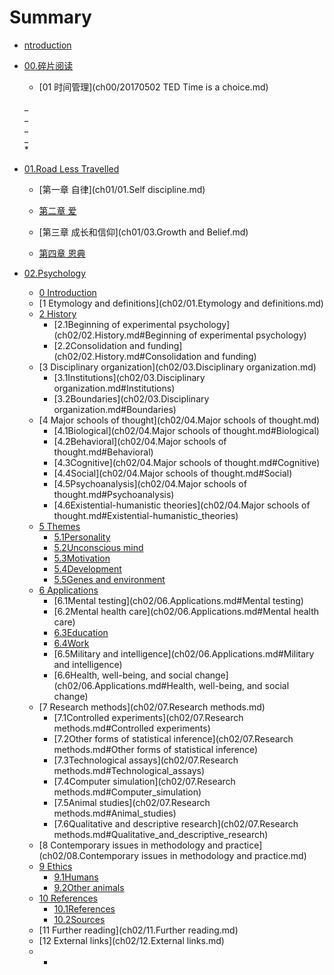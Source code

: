 # Summary

* [ntroduction](README.md)

* [00.碎片阅读](ch00/README.md)

  * [01 时间管理](ch00/20170502 TED Time is a choice.md)

  _    
  _  
  _    
  _  
  \*

* [01.Road Less Travelled](ch01/README.md)

  * [第一章  自律](ch01/01.Self discipline.md)

  * [第二章  爱](ch01/02.Love.md)

  * [第三章  成长和信仰](ch01/03.Growth and Belief.md)

  * [第四章  恩典](ch01/04.Grace.md)

* [02.Psychology](ch02/README.MD)

  * [0 Introduction](ch02/00.Introduction.md)
  * [1 Etymology and definitions](ch02/01.Etymology and definitions.md)
  * [2 History](ch02/02.History.md)
    * [2.1Beginning of experimental psychology](ch02/02.History.md#Beginning of experimental psychology)
    * [2.2Consolidation and funding](ch02/02.History.md#Consolidation and funding)
  * [3 Disciplinary organization](ch02/03.Disciplinary organization.md)
    * [3.1Institutions](ch02/03.Disciplinary organization.md#Institutions)
    * [3.2Boundaries](ch02/03.Disciplinary organization.md#Boundaries)
  * [4 Major schools of thought](ch02/04.Major schools of thought.md)
    * [4.1Biological](ch02/04.Major schools of thought.md#Biological)
    * [4.2Behavioral](ch02/04.Major schools of thought.md#Behavioral)
    * [4.3Cognitive](ch02/04.Major schools of thought.md#Cognitive)
    * [4.4Social](ch02/04.Major schools of thought.md#Social)
    * [4.5Psychoanalysis](ch02/04.Major schools of thought.md#Psychoanalysis)
    * [4.6Existential-humanistic theories](ch02/04.Major schools of thought.md#Existential-humanistic_theories)
  * [5 Themes](ch02/05.Themes.md)
    * [5.1Personality](ch02/05.Themes.md#Personality)
    * [5.2Unconscious mind](ch02/05.Themes.md#Unconscious_mind)
    * [5.3Motivation](ch02/05.Themes.md#Motivation)
    * [5.4Development](ch02/05.Themes.md#Development)
    * [5.5Genes and environment](ch02/05.Themes.md#Genes_and_environment)
  * [6 Applications](ch02/06.Applications.md)
    * [6.1Mental testing](ch02/06.Applications.md#Mental testing)
    * [6.2Mental health care](ch02/06.Applications.md#Mental health care)
    * [6.3Education](ch02/06.Applications.md#Education)
    * [6.4Work](ch02/06.Applications.md#Work)
    * [6.5Military and intelligence](ch02/06.Applications.md#Military and intelligence)
    * [6.6Health, well-being, and social change](ch02/06.Applications.md#Health, well-being, and social change)
  * [7 Research methods](ch02/07.Research methods.md)
    * [7.1Controlled experiments](ch02/07.Research methods.md#Controlled experiments)
    * [7.2Other forms of statistical inference](ch02/07.Research methods.md#Other forms of statistical inference)
    * [7.3Technological assays](ch02/07.Research methods.md#Technological_assays)
    * [7.4Computer simulation](ch02/07.Research methods.md#Computer_simulation)
    * [7.5Animal studies](ch02/07.Research methods.md#Animal_studies)
    * [7.6Qualitative and descriptive research](ch02/07.Research methods.md#Qualitative_and_descriptive_research)
  * [8 Contemporary issues in methodology and practice](ch02/08.Contemporary issues in methodology and practice.md)
  * [9 Ethics](ch02/09.Ethics.md)
    * [9.1Humans](ch02/09.Ethics.md#Humans)
    * [9.2Other animals](ch02/09.Ethics.md#Other_animals)
  * [10 References](ch02/10.References.md)
    * [10.1References](ch02/10.References.md#References)
    * [10.2Sources](ch02/10.References.md#Sources)
  * [11 Further reading](ch02/11.Further reading.md)
  * [12 External links](ch02/12.External links.md)
  * * 



